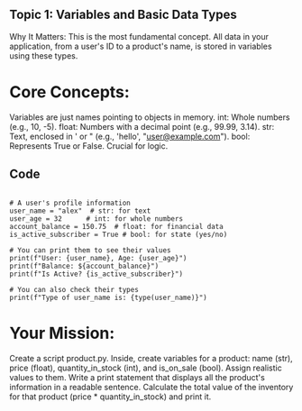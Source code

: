 
## Topic 1: Variables and Basic Data Types
Why It Matters: This is the most fundamental concept. All data in your application, from a user's ID to a product's name, is stored in variables using these types.

# Core Concepts:

Variables are just names pointing to objects in memory.
int: Whole numbers (e.g., 10, -5).
float: Numbers with a decimal point (e.g., 99.99, 3.14).
str: Text, enclosed in ' or " (e.g., 'hello', "user@example.com").
bool: Represents True or False. Crucial for logic.

## Code
```

# A user's profile information
user_name = "alex"  # str: for text
user_age = 32      # int: for whole numbers
account_balance = 150.75  # float: for financial data
is_active_subscriber = True # bool: for state (yes/no)

# You can print them to see their values
print(f"User: {user_name}, Age: {user_age}")
print(f"Balance: ${account_balance}")
print(f"Is Active? {is_active_subscriber}")

# You can also check their types
print(f"Type of user_name is: {type(user_name)}")

```
# Your Mission:

Create a script product.py.
Inside, create variables for a product: name (str), price (float), quantity_in_stock (int), and is_on_sale (bool).
Assign realistic values to them.
Write a print statement that displays all the product's information in a readable sentence.
Calculate the total value of the inventory for that product (price * quantity_in_stock) and print it.